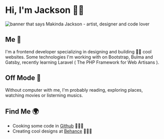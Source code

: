 # Hi, I'm Jackson 👋🏾

<img src="https://i.imgur.com/H4LkPIJ.png" title="makinda jackson" alt="banner that says Makinda Jackson - artist, designer and code lover">

## Me 🧠
I'm a frontend developer specializing in designing and building 👌🏾 cool websites. Some technologies I'm working with on Bootstrap, Bulma and Gatsby, recently learning Laravel ( The PHP Framework for Web Artisans ).

## Off Mode 📵
Without computer with me, I'm probably reading, exploring places, watching movies or listerning musics.

## Find Me 🌍
- Cooking some code in <a href="https://github.com/makindajack">Github</a> 👨🏾‍🍳
- Creating cool designs at <a href="https://www.behance.net/makindajack">Behance</a> 👨🏾‍🎨
